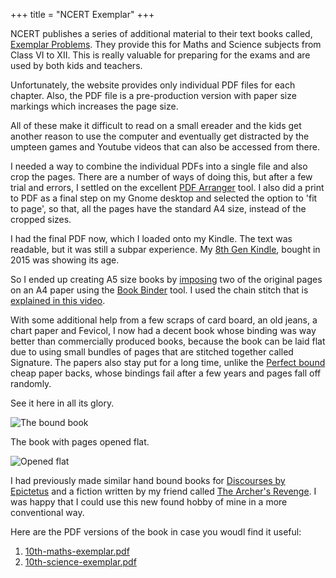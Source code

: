 +++
title = "NCERT Exemplar"
+++

NCERT publishes a series of additional material to their text books called,
[Exemplar Problems](https://ncert.nic.in/exemplar-problems.php?ln=en). They
provide this for Maths and Science subjects from Class VI to XII. This is
really valuable for preparing for the exams and are used by both kids and
teachers.

Unfortunately, the website provides only individual PDF files for each chapter.
Also, the PDF file is a pre-production version with paper size markings which
increases the page size.

All of these make it difficult to read on a small ereader and the kids get
another reason to use the computer and eventually get distracted by the umpteen
games and Youtube videos that can also be accessed from there.

I needed a way to combine the individual PDFs into a single file and also crop
the pages. There are a number of ways of doing this, but after a few trial and
errors, I settled on the excellent [PDF
Arranger](https://github.com/pdfarranger/pdfarranger) tool. I also did a print
to PDF as a final step on my Gnome desktop and selected the option to 'fit to
page', so that, all the pages have the standard A4 size, instead of the
cropped sizes.

I had the final PDF now, which I loaded onto my Kindle. The text was readable,
but it was still a subpar experience. My [8th Gen
Kindle](https://www.amazon.in/Kindle-reader-Glare-Free-Touchscreen-Display/dp/B0186FF45G),
bought in 2015 was showing its age.

So I ended up creating A5 size books by
[imposing](https://en.wikipedia.org/wiki/Imposition) two of the original pages
on an A4 paper using the [Book Binder](https://bookbinder.app/) tool. I used
the chain stitch that is [explained in this
video](https://www.youtube.com/watch?v=0gDHKZcdgDg).

With some additional help from a few scraps of card board, an old jeans, a chart paper and
Fevicol, I now had a decent book whose binding was way better than commercially
produced books, because the book can be laid flat due to using small bundles of
pages that are stitched together called Signature. The papers also stay put for
a long time, unlike the [Perfect
bound](https://en.wikipedia.org/wiki/Bookbinding#Thermally_activated_binding)
cheap paper backs, whose bindings fail after a few years and pages fall off
randomly.

See it here in all its glory.

![The bound book](https://fuchsia-shallow-minnow-246.mypinata.cloud/ipfs/bafkreifa2xh4olozmai6y3s2bmhe5oeuwrpiwwmlsnv767pyvgxgqx52ny)

The book with pages opened flat.

![Opened flat](https://fuchsia-shallow-minnow-246.mypinata.cloud/ipfs/bafkreiav3p4oqqb64emcha7hlrkybn2tk6bfvywq5req3ip3rmafhfhvxa)

I had previously made similar hand bound books for [Discourses by
Epictetus](https://standardebooks.org/ebooks/epictetus/discourses/george-long)
and a fiction written by my friend called [The Archer's
Revenge](https://sophia-publishing.github.io/). I was happy that I could use
this new found hobby of mine in a more conventional way.

Here are the PDF versions of the book in case you woudl find it useful:
1. [10th-maths-exemplar.pdf](https://fuchsia-shallow-minnow-246.mypinata.cloud/ipfs/bafybeihyg3gedp6b3xowurf7li3qww6duemjhx3d4w2tybnppwq5f3qi6y)
2. [10th-science-exemplar.pdf](https://fuchsia-shallow-minnow-246.mypinata.cloud/ipfs/bafybeibp4l3q3ryzb6f5prprcpzmvlkmxw5vgc3bplsmbhfjs2l22mdghi)
